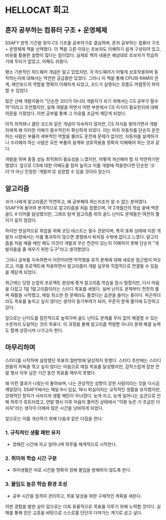 # HELLOCAT 회고

## 혼자 공부하는 컴퓨터 구조 + 운영체제

SSAFY 방학 기간을 맞아 CS 기초를 공부하기로 결심하며, 혼자 공부하는 컴퓨터 구조 + 운영체제 책을 선택했다.
이 책을 고른 이유는 초보자도 이해하기 쉽게 구성되어 있고, 비유를 활용한 설명이 많다는 점이었다.
실제로 책의 내용은 예상대로 초보자가 학습하기에 무리가 없었고, 이해도 쉬웠다.

평소 기본적인 하드웨어 개념은 알고 있었지만, 각 하드웨어가 어떻게 상호작용하며 동작하는지에 대해서는 막연한 궁금증만 있었다.
그러나 이 책을 통해 CPU와 RAM의 관계, 메인보드의 역할을 명확히 이해하게 되었고, 코드가 실행되는 흐름도 어렴풋이 파악할 수 있었다.

많은 선배 개발자들이 "단순한 코더가 아니라 개발자가 되기 위해서는 CS 공부가 필수적"이라고 조언했지만,
실제 개발을 하면서 어떤 부분에서 CS 지식이 필요한지에 대해 의문을 가졌었다.
이번 공부를 통해 그 이유를 조금씩 깨닫게 되었다.

아직 최적화나 클린 코드와 같은 개념이 익숙하지 않지만, CS 지식을 쌓아가면서 개발자에게 왜 이러한 이해가 필수적인지 확신하게 되었다.
이는 마치 자동차를 단순히 운전하는 사람은 부품의 세부적인 역할을 몰라도 운전에 문제가 없지만,
자동차를 설계하거나 수리해야 하는 사람은 모든 부품의 설계와 상호작용을 정확히 이해해야 하는 것과 같다.

개발을 하며 종종 성능 최적화의 필요성을 느꼈지만, 어떻게 개선해야 할 지 막연하기만 했었다.
앞으로 CS에 대한 이해도를 점차 높이고 이를 개발에 적용한다면 단순한 ‘코더’가 아닌 진정한 ‘개발자’로 성장할 수 있을 것이라 믿는다.

## 알고리즘

과거 나에게 알고리즘은 막연하고, 왜 공부해야 하는지조차 알 수 없는 분야였다.
SSAFY에 들어와 본격적으로 알고리즘을 처음 접했으며, 약 2개월간의 학습 끝에 백준 골드 4 티어를 달성했지만,
그래프 탐색 알고리즘 외의 골드 난이도 문제들은 여전히 풀이가 쉽지 않았다.

하지만 현실적으로 취업을 위해 코딩 테스트는 필수 관문이며,
특히 포화 상태에 이른 개발자 시장에서는 이를 통과하지 않으면 경쟁에서 뒤처질 수밖에 없다고 느꼈다.
알고리즘을 처음 배울 때만 해도 이것이 개발과 무슨 연관이 있는지 이해하지 못해 단순히 "개발자들을 줄 세우기 위한 도구"라고 생각했었다.

그러나 공부를 지속하면서 이전이라면 막막했을 로직 문제에 대해 새로운 접근법이 떠오르고,
이를 프로젝트에 적용하면서 알고리즘이 개발 실무와 직접적으로 연결될 수 있음을 깨닫게 되었다.

최근에는 당장 눈앞의 프로젝트 완성에 쫓겨 알고리즘 학습을 잠시 멈췄지만, 다시 마음을 다잡고 1일 1알고리즘이라는 스터디 목표를 세웠다.
실버 난이도 문제부터 천천히 풀며 재활을 시작했고, 매일 최소한 한 문제라도 풀겠다는 습관을 들이는 중이다.
피곤하더라도 목표를 놓치고 싶지 않다는 생각이 동기부여가 되어, 꾸준히 문제 풀이에 도전하고 있다.

앞으로는 난이도를 점진적으로 높여가며 골드 난이도 문제를 무리 없이 해결할 수 있는 수준까지 도달하는 것이 목표다.
이 과정을 통해 알고리즘 역량뿐 아니라 문제 해결 능력도 함께 성장시켜 나가고자 한다.

## 마무리하며

스터디를 시작하며 설정했던 목표의 절반밖에 달성하지 못했다.
스터디 초반에는 스터디원들의 의욕을 꺾고 싶지 않다는 마음으로 매일 목표를 달성했지만, 갑작스럽게 잡힌 연말 행사 이후 남은 기간 동안 목표를 채우지 못했다.

왜 이런 결과가 나왔는지 돌아보며, 나는 관성적인 성향이 강한 사람이라는 것을 다시금 깨달았다.
SSAFY에서는 매일 9시 입실, 18시 퇴실이라는 규칙적인 생활을 유지했지만, 강제적인 장치가 사라지자 생활 패턴이 무너졌다.
늦게 자고, 늦게 일어나는 습관으로 인해 하루가 흐트러졌고, 연말 행사 이후 마음이 풀어진 상태에서 "이왕 늦은 거 조금만 더 쉬자"라는 생각이 더해져 많은 시간을 낭비하게 되었다.

앞으로는 이를 개선하기 위해 다음과 같은 다짐을 한다:

### 1. 규칙적인 생활 패턴 유지
- 정해진 시간에 자고 일어나며 하루를 체계적으로 시작한다.

### 2. 취미와 학습 시간 구분
- 취미생활은 따로 시간을 명확히 정해 몰입을 방해하지 않도록 한다.

### 3. 몰입도 높은 학습 환경 조성
- 공부 시간을 엄격히 관리하고, 목표 달성을 위한 구체적인 계획을 세운다.

이번 경험을 발판 삼아 앞으로는 더욱 효율적으로 목표를 이루기 위해 노력할 것이다. 실패를 통해 얻은 교훈을 바탕으로 스스로를 단단히 다져가는 계기로 삼고 싶다.
